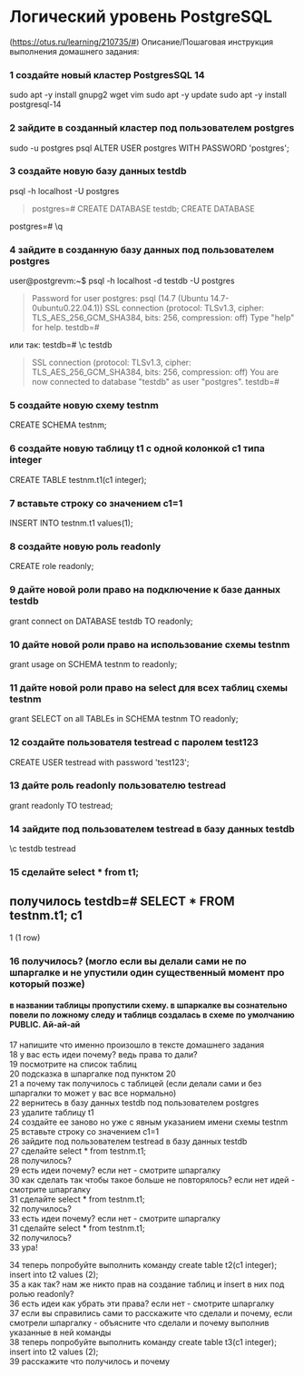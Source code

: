 # Логический уровень PostgreSQL
(https://otus.ru/learning/210735/#)
Описание/Пошаговая инструкция выполнения домашнего задания:

### 1 создайте новый кластер PostgresSQL 14  
sudo apt -y install gnupg2 wget vim
sudo apt -y update
sudo apt -y install postgresql-14
### 2 зайдите в созданный кластер под пользователем postgres  
sudo -u postgres psql
ALTER USER postgres WITH PASSWORD 'postgres';

### 3 создайте новую базу данных testdb  
psql -h localhost -U postgres
>postgres=# CREATE DATABASE testdb;
CREATE DATABASE

postgres=# \q


### 4 зайдите в созданную базу данных под пользователем postgres  
user@postgrevm:~$ psql -h localhost -d testdb -U postgres
>Password for user postgres:
psql (14.7 (Ubuntu 14.7-0ubuntu0.22.04.1))
SSL connection (protocol: TLSv1.3, cipher: TLS_AES_256_GCM_SHA384, bits: 256, compression: off)
Type "help" for help.
testdb=#

или так:
testdb=# \c testdb
>SSL connection (protocol: TLSv1.3, cipher: TLS_AES_256_GCM_SHA384, bits: 256, compression: off)
You are now connected to database "testdb" as user "postgres".
testdb=#

### 5 создайте новую схему testnm  
CREATE SCHEMA testnm;
### 6 создайте новую таблицу t1 с одной колонкой c1 типа integer  
CREATE TABLE testnm.t1(c1 integer);
### 7 вставьте строку со значением c1=1  
INSERT INTO testnm.t1 values(1);
### 8 создайте новую роль readonly  
CREATE role readonly;
### 9 дайте новой роли право на подключение к базе данных testdb  
grant connect on DATABASE testdb TO readonly;
### 10 дайте новой роли право на использование схемы testnm  
grant usage on SCHEMA testnm to readonly;
### 11 дайте новой роли право на select для всех таблиц схемы testnm  
grant SELECT on all TABLEs in SCHEMA testnm TO readonly;
### 12 создайте пользователя testread с паролем test123  
CREATE USER testread with password 'test123';
### 13 дайте роль readonly пользователю testread  
grant readonly TO testread;
### 14 зайдите под пользователем testread в базу данных testdb  
\c testdb testread
### 15 сделайте select * from t1;  
получилось
testdb=# SELECT * FROM testnm.t1;
с1
----
  1
(1 row)
### 16 получилось? (могло если вы делали сами не по шпаргалке и не упустили один существенный момент про который позже)  
#### в названии таблицы пропустили схему. в шпаркалке вы сознательно повели по ложному следу и таблицв создалась в схеме по умолчанию PUBLIC. Ай-ай-ай
>
17 напишите что именно произошло в тексте домашнего задания  
18 у вас есть идеи почему? ведь права то дали?  
19 посмотрите на список таблиц  
20 подсказка в шпаргалке под пунктом 20  
21 а почему так получилось с таблицей (если делали сами и без шпаргалки то может у вас все нормально)  
22 вернитесь в базу данных testdb под пользователем postgres  
23 удалите таблицу t1  
24 создайте ее заново но уже с явным указанием имени схемы testnm  
25 вставьте строку со значением c1=1  
26 зайдите под пользователем testread в базу данных testdb  
27 сделайте select * from testnm.t1;  
28 получилось?  
29 есть идеи почему? если нет - смотрите шпаргалку  
30 как сделать так чтобы такое больше не повторялось? если нет идей - смотрите шпаргалку  
31 сделайте select * from testnm.t1;  
32 получилось?  
33 есть идеи почему? если нет - смотрите шпаргалку  
31 сделайте select * from testnm.t1;  
32 получилось?  
33 ура!  


34 теперь попробуйте выполнить команду create table t2(c1 integer); insert into t2 values (2);  
35 а как так? нам же никто прав на создание таблиц и insert в них под ролью readonly?  
36 есть идеи как убрать эти права? если нет - смотрите шпаргалку  
37 если вы справились сами то расскажите что сделали и почему, если смотрели шпаргалку - объясните что сделали и почему выполнив указанные в ней команды  
38 теперь попробуйте выполнить команду create table t3(c1 integer); insert into t2 values (2);  
39 расскажите что получилось и почему
<!--stackedit_data:
eyJoaXN0b3J5IjpbMTEyMzUzMjk4MSwtNDUzNjY2MzE4LC0xMT
UzNjkwNDE1XX0=
-->